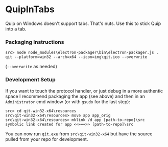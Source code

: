 # QuipInTabs
Quip on Windows doesn't support tabs. That's nuts. Use this to stick Quip into a tab.

### Packaging Instructions

```
src> node node_modules\electron-packager\bin\electron-packager.js . qit --platform=win32 --arch=x64 --icon=img\qit.ico --overwrite
```

(`--overwrite` as needed)

### Development Setup

If you want to touch the protocol handler, or just debug in a more authentic space I recommend packaging the app (see above) and then in an `Administrator` cmd window (or with `gsudo` for the last step):

```
src> cd qit-win32-x64\resources
src\qit-win32-x64\resources> move app app_orig 
src\qit-win32-x64\resources> mklink /d app [path-to-repo]\src
symbolic link created for app <<===>> [path-to-repo]\src
```

You can now run `qit.exe` from `src\qit-win32-x64` but have the source pulled from your repo for development.


